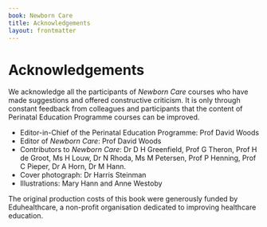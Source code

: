 ```yaml
---
book: Newborn Care
title: Acknowledgements
layout: frontmatter
---
```


# Acknowledgements

We acknowledge all the participants of *Newborn Care* courses who have made suggestions and offered constructive criticism. It is only through constant feedback from colleagues and participants that the content of Perinatal Education Programme courses can be improved.

*	Editor-in-Chief of the Perinatal Education Programme: Prof David Woods
*	Editor of *Newborn Care*: Prof David Woods
*	Contributors to *Newborn Care*: Dr D H Greenfield, Prof G Theron, Prof H de Groot, Ms H Louw, Dr N Rhoda, Ms M Petersen, Prof P Henning, Prof C Pieper, Dr A Horn, Dr M Hann.
*	Cover photograph: Dr Harris Steinman
*	Illustrations: Mary Hann and Anne Westoby

The original production costs of this book were generously funded by Eduhealthcare, a non-profit organisation dedicated to improving healthcare education.
